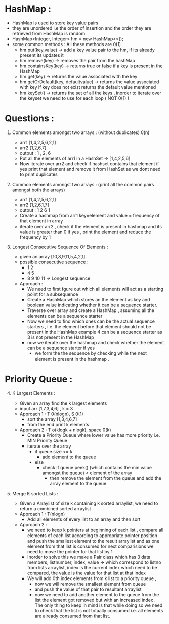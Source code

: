 # HashMap :
  - HashMap is used to store key value pairs
  - they are unordered i.e the order of insertion and the order they are retrieved from HashMap is random
  - HashMap<Integer, Integer> hm = new HashMap<>();
  - some common methods : All these methods are 0(1)
    -  hm.put(key,value) -> add a key value pair to the hm, if its already present its updates it  
    -  hm.remove(key) -> removes the pair from the hashMap
    -  hm.containsKey(key) -> returns true or false if a key is present in the HashMap 
    -  hm.get(key) -> returns the value associated with the key
    -  hm.getOrDefault(key, defaultvalue) -> returns the value associated with key if key does not exist returns the default value mentioned
    -  hm.keySet() -> returns the set of all the keys , inorder to iterate over the keyset we need to use for each loop ( NOT 0(1) )



# Questions :
1. Common elements amongst two arrays : (without duplicates) 0(n)
    - arr1 [1,4,2,5,6,2,1] 
    - arr2 [1,2,6,7]
    - output : 1 , 2,  6
    - Put all the elements of arr1 in a HashSet -> [1,4,2,5,6]
    - Now iterate over arr2 and check if hashset contains that element if yes print that element and remove it from HashSet as we dont need to print duplicates
 
2. Common elements amongst two arrays : (print all the common pairs amongst both the arrays)
    - arr1 [1,4,2,5,6,2,1]
    - arr2 [1,2,6,1,7]
    - output : 1 2 6 1 
    - Create a hashmap from arr1 key=element and value = frequency of that element in array
    - iterate over arr2 , check if the element is present in hashmap and its value is greater than 0 if yes , print the element and reduce the frequency by 1

3. Longest Consecutive Sequence Of Elements :
    - given an array [10,8,9,11,5,4,2,1]
    - possible consecutive sequence : 
      - 1 2
      - 4 5
      - 8 9 10 11 -> Longest sequence 
    - Approach : 
      - We need to first fgure out which all elements will act as a starting point for a subsequence 
      - Create a HashMap which stores an the element as key and boolean value indicating whether it can be a sequence starter.
      - Traverse over array and create a HashMap , assuming all the elements can be a sequence starter
      - Now we need to find which ones can be the actual sequence starters , i.e. the element before that element should not be present in the HashMap example 4 can be a sequence starter as 3 is not present in the HashMap
      - now we iterate over the hashmap and check whether the element can be a sequence starter if yes
        - we form the the sequence by checking while the next element is present in the hashmap .
     
# Priority Queue : 

4. K Largest Elements : 
    - Given an array find the k largest elements 
    - input arr [1,7,3,4,6] , k = 3
    - Approach 1 : T 0(nlogn), S 0(1)
      - sort the array [1,3,4,6,7]
      - from the end print k elements
    - Approach 2 : T o(klogk + nlogk), space 0(k)
      - Create a Priority Queue where lower value has more priority i.e. MIN Priority Queue
      - iterate over the array
        - if queue.size <= k 
          - add element to the queue
        - else 
          - check if queue.peek() (which contains the min value amongst the queue) < element of the array
            - then remove the element from the queue and add the array element to the queue.             

5. Merge K sorted Lists :
    - Given a Arraylist of size k containing k sorted arraylist, we need to return a combined sorted arraylist 
    - Approach 1 : T(nlogn) 
      - Add all elements of every list to an array and then sort
    - Approach 2 :
      - we need to keep k pointers at beginning of each list , compare all elements of each list according to appropriate pointer position and push the smallest element to the result arraylist and as one element from that list is consumed for next comparisions we need to move the pointer for that list by 1
      - Inorder to solve this we make a Pair class which has 3 data members, listnumber, index, value -> which correspond to listno from lists arraylist, index is the current index which need to be compared, the value is the value for that list at that index
      - We will add 0th index elements from k list to a priority queue ,
        - now we will remove the smallest element from queue 
        - and push the value of that pair to resultant arraylist
        - now we need to add another element to the queue from the list the element got removed but with an increased index . The only thing to keep in mind is that while doing so we need to check that the list is not totaally consumed i.e. all elements are already consumed from that list.  
